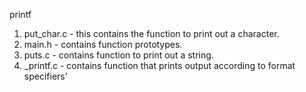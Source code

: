 printf

1. put_char.c - this contains the function to print out a character.
2. main.h  - contains function prototypes.
3. puts.c - contains function to print out a string.
4. _printf.c - contains function that prints output according to format specifiers'
